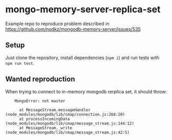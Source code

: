 # mongo-memory-server-replica-set

Example repo to reproduce problem described in https://github.com/nodkz/mongodb-memory-server/issues/535

## Setup

Just clone the repository, install dependencies (`npm i`) and run tests with `npm run test`.

## Wanted reproduction

When trying to connect to in-memory mongodb rerplica set, it should throw:

```
    MongoError: not master

      at MessageStream.messageHandler (node_modules/mongodb/lib/cmap/connection.js:268:20)
      at processIncomingData (node_modules/mongodb/lib/cmap/message_stream.js:144:12)
      at MessageStream._write (node_modules/mongodb/lib/cmap/message_stream.js:42:5)
```
